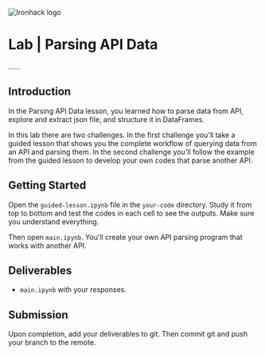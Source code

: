 ![Ironhack logo](https://i.imgur.com/1QgrNNw.png)

# Lab | Parsing API Data
......
## Introduction

In the Parsing API Data lesson, you learned how to parse data from API, explore and extract json file, and structure it in DataFrames.

In this lab there are two challenges. In the first challenge you'll take a guided lesson that shows you the complete workflow of querying data from an API and parsing them. In the second challenge you'll follow the example from the guided lesson to develop your own codes that parse another API.

## Getting Started

Open the `guided-lesson.ipynb` file in the `your-code` directory. Study it from top to bottom and test the codes in each cell to see the outputs. Make sure you understand everything.

Then open `main.ipynb`. You'll create your own API parsing program that works with another API.

## Deliverables

- `main.ipynb` with your responses.

## Submission

Upon completion, add your deliverables to git. Then commit git and push your branch to the remote.
